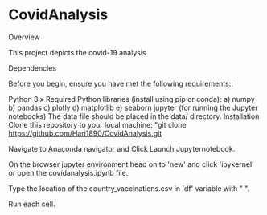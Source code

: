 # CovidAnalysis
Overview 

This project depicts the covid-19 analysis

Dependencies 

Before you begin, ensure you have met the following requirements::

Python 3.x Required Python libraries (install using pip or conda): a) numpy b) pandas c) plotly d) matplotlib e) seaborn jupyter (for running the Jupyter notebooks) The data file should be placed in the data/ directory. Installation Clone this repository to your local machine: "git clone
https://github.com/Hari1890/CovidAnalysis.git

Navigate to Anaconda navigator and Click Launch Jupyternotebook.

On the browser jupyter environment head on to 'new' and click 'ipykernel' or open the covidanalysis.ipynb file.

Type the location of the country_vaccinations.csv in 'df' variable with " ".

Run each cell.
